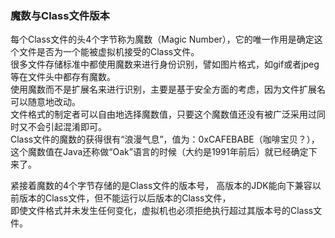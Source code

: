 ### 魔数与Class文件版本  

每个Class文件的头4个字节称为魔数（Magic Number），它的唯一作用是确定这个文件是否为一个能被虚拟机接受的Class文件。   
很多文件存储标准中都使用魔数来进行身份识别，譬如图片格式，如gif或者jpeg等在文件头中都存有魔数。   
使用魔数而不是扩展名来进行识别，主要是基于安全方面的考虑，因为文件扩展名可以随意地改动。  
 文件格式的制定者可以自由地选择魔数值，只要这个魔数值还没有被广泛采用过同时又不会引起混淆即可。   
 Class文件的魔数的获得很有“浪漫气息”，值为：0xCAFEBABE（咖啡宝贝？），  
 这个魔数值在Java还称做“Oak”语言的时候（大约是1991年前后）就已经确定下来了。  
 

紧接着魔数的4个字节存储的是Class文件的版本号， 高版本的JDK能向下兼容以前版本的Class文件，但不能运行以后版本的Class文件，  
即使文件格式并未发生任何变化，虚拟机也必须拒绝执行超过其版本号的Class文件。  




  